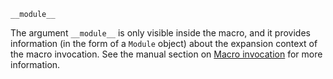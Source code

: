 ```
__module__
```

The argument `__module__` is only visible inside the macro, and it provides information (in the form of a `Module` object) about the expansion context of the macro invocation. See the manual section on [Macro invocation](@ref) for more information.
